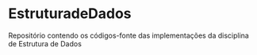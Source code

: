 # EstruturadeDados
Repositório contendo os códigos-fonte das implementações da disciplina de Estrutura de Dados
